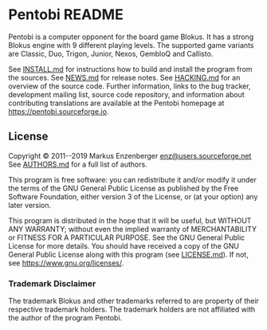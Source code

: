 Pentobi README
==============

Pentobi is a computer opponent for the board game Blokus. It has a
strong Blokus engine with 9 different playing levels. The supported
game variants are Classic, Duo, Trigon, Junior, Nexos, GembloQ and
Callisto.

See [INSTALL.md](INSTALL.md) for instructions how to build and install
the program from the sources. See [NEWS.md](NEWS.md) for release notes.
See [HACKING.md](HACKING.md) for an overview of the source code. Further
information, links to the bug tracker, development mailing list, source
code repository, and information about contributing translations are
available at the Pentobi homepage at https://pentobi.sourceforge.io.

License
-------

Copyright &copy; 2011--2019 Markus Enzenberger <enz@users.sourceforge.net>
See [AUTHORS.md](AUTHORS.md) for a full list of authors.

This program is free software: you can redistribute it and/or modify it
under the terms of the GNU General Public License as published by the
Free Software Foundation, either version 3 of the License, or (at your
option) any later version.

This program is distributed in the hope that it will be useful, but
WITHOUT ANY WARRANTY; without even the implied warranty of
MERCHANTABILITY or FITNESS FOR A PARTICULAR PURPOSE. See the
GNU General Public License for more details. You should have received
a copy of the GNU General Public License along with this program (see
[LICENSE.md](LICENSE.md)). If not, see <https://www.gnu.org/licenses/>.

### Trademark Disclaimer

The trademark Blokus and other trademarks referred to are property of
their respective trademark holders. The trademark holders are not
affiliated with the author of the program Pentobi.
